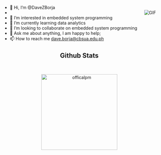 - 👋 Hi, I’m @DaveZBorja
-   <img align="right" alt="GIF" src="https://media.giphy.com/media/836HiJc7pgzy8iNXCn/giphy.gif" />
- 👀 I’m interested in embedded system programming 
- 🌱 I’m currently learning data analytics
- 💞️ I’m looking to collaborate on embedded system programming
- 💬 Ask me about anything, I am happy to help;
- 📫 How to reach me dave.borja@cbsua.edu.ph

 <h2 align="center"><b>Github Stats</b></h2>
</br>
<p align="center">
<a href="https://github.com/DaveZBorja/">
<img height="250em" src="https://github-readme-streak-stats.herokuapp.com/?user=officialpm&theme=dark" alt="officalpm"/>
</a>
</p>
</br>
<!---
DaveZBorja/DaveZBorja is a ✨ special ✨ repository because its `README.md` (this file) appears on your GitHub profile.
You can click the Preview link to take a look at your changes.
--->
